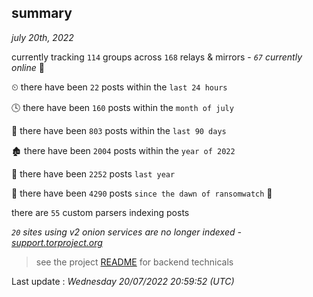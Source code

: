 
## summary
_july 20th, 2022_

currently tracking `114` groups across `168` relays & mirrors - _`67` currently online_ 📡

⏲ there have been `22` posts within the `last 24 hours`

🕓 there have been `160` posts within the `month of july`

📅 there have been `803` posts within the `last 90 days`

🏚 there have been `2004` posts within the `year of 2022`

🚀 there have been `2252` posts `last year`

🦕 there have been `4290` posts `since the dawn of ransomwatch` 🐣

there are `55` custom parsers indexing posts

_`20` sites using v2 onion services are no longer indexed - [support.torproject.org](https://support.torproject.org/onionservices/v2-deprecation/)_

> see the project [README](https://github.com/jmousqueton/ransomwatch#readme) for backend technicals



Last update : _Wednesday 20/07/2022 20:59:52 (UTC)_

